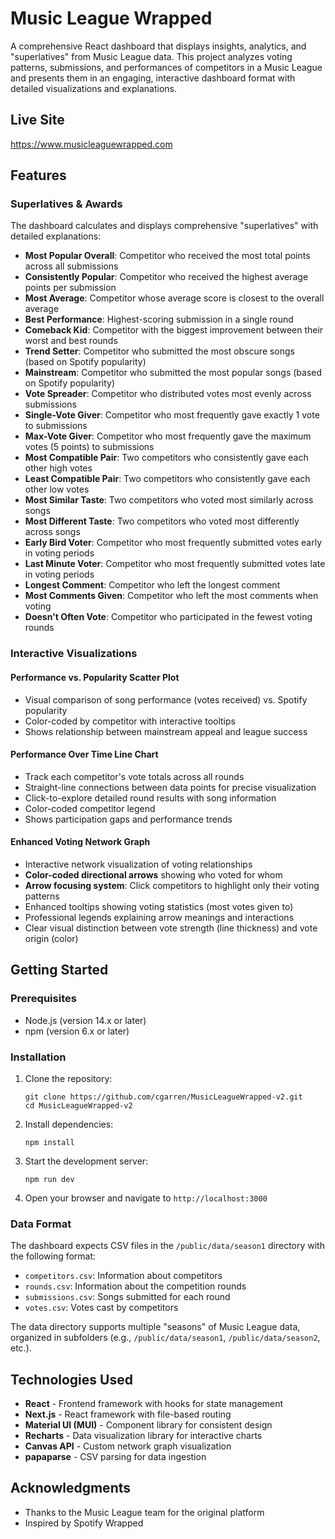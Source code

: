 # Music League Wrapped

A comprehensive React dashboard that displays insights, analytics, and "superlatives" from Music League data. This project analyzes voting patterns, submissions, and performances of competitors in a Music League and presents them in an engaging, interactive dashboard format with detailed visualizations and explanations.

## Live Site

https://www.musicleaguewrapped.com

## Features

### Superlatives & Awards

The dashboard calculates and displays comprehensive "superlatives" with detailed explanations:

- **Most Popular Overall**: Competitor who received the most total points across all submissions
- **Consistently Popular**: Competitor who received the highest average points per submission
- **Most Average**: Competitor whose average score is closest to the overall average
- **Best Performance**: Highest-scoring submission in a single round
- **Comeback Kid**: Competitor with the biggest improvement between their worst and best rounds
- **Trend Setter**: Competitor who submitted the most obscure songs (based on Spotify popularity)
- **Mainstream**: Competitor who submitted the most popular songs (based on Spotify popularity)
- **Vote Spreader**: Competitor who distributed votes most evenly across submissions
- **Single-Vote Giver**: Competitor who most frequently gave exactly 1 vote to submissions
- **Max-Vote Giver**: Competitor who most frequently gave the maximum votes (5 points) to submissions
- **Most Compatible Pair**: Two competitors who consistently gave each other high votes
- **Least Compatible Pair**: Two competitors who consistently gave each other low votes
- **Most Similar Taste**: Two competitors who voted most similarly across songs
- **Most Different Taste**: Two competitors who voted most differently across songs
- **Early Bird Voter**: Competitor who most frequently submitted votes early in voting periods
- **Last Minute Voter**: Competitor who most frequently submitted votes late in voting periods
- **Longest Comment**: Competitor who left the longest comment
- **Most Comments Given**: Competitor who left the most comments when voting
- **Doesn't Often Vote**: Competitor who participated in the fewest voting rounds

### Interactive Visualizations

#### Performance vs. Popularity Scatter Plot
- Visual comparison of song performance (votes received) vs. Spotify popularity
- Color-coded by competitor with interactive tooltips
- Shows relationship between mainstream appeal and league success

#### Performance Over Time Line Chart
- Track each competitor's vote totals across all rounds
- Straight-line connections between data points for precise visualization
- Click-to-explore detailed round results with song information
- Color-coded competitor legend
- Shows participation gaps and performance trends

#### Enhanced Voting Network Graph
- Interactive network visualization of voting relationships
- **Color-coded directional arrows** showing who voted for whom
- **Arrow focusing system**: Click competitors to highlight only their voting patterns
- Enhanced tooltips showing voting statistics (most votes given to)
- Professional legends explaining arrow meanings and interactions
- Clear visual distinction between vote strength (line thickness) and vote origin (color)

## Getting Started

### Prerequisites

- Node.js (version 14.x or later)
- npm (version 6.x or later)

### Installation

1. Clone the repository:
   ```
   git clone https://github.com/cgarren/MusicLeagueWrapped-v2.git
   cd MusicLeagueWrapped-v2
   ```

2. Install dependencies:
   ```
   npm install
   ```

3. Start the development server:
   ```
   npm run dev
   ```

4. Open your browser and navigate to `http://localhost:3000`

### Data Format

The dashboard expects CSV files in the `/public/data/season1` directory with the following format:

- `competitors.csv`: Information about competitors
- `rounds.csv`: Information about the competition rounds
- `submissions.csv`: Songs submitted for each round
- `votes.csv`: Votes cast by competitors

The data directory supports multiple "seasons" of Music League data, organized in subfolders (e.g., `/public/data/season1`, `/public/data/season2`, etc.).

## Technologies Used

- **React** - Frontend framework with hooks for state management
- **Next.js** - React framework with file-based routing
- **Material UI (MUI)** - Component library for consistent design
- **Recharts** - Data visualization library for interactive charts
- **Canvas API** - Custom network graph visualization
- **papaparse** - CSV parsing for data ingestion

## Acknowledgments

- Thanks to the Music League team for the original platform
- Inspired by Spotify Wrapped 
